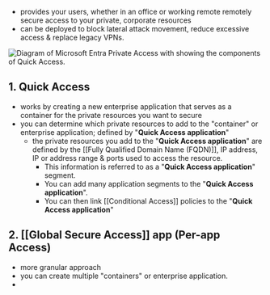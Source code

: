 - provides your users, whether in an office or working remote remotely secure access to your private, corporate resources
- can be deployed to block lateral attack movement, reduce excessive access & replace legacy VPNs.

![Diagram of Microsoft Entra Private Access with showing the components of Quick Access.](https://learn.microsoft.com/en-us/training/wwl-sci/explore-access-management-capabilities/media/quick-access-diagram.png)
## 1. Quick Access
- works by creating a new enterprise application that serves as a container for the private resources you want to secure
- you can determine which private resources to add to the "container" or enterprise application; defined by "**Quick Access application**"
	- the private resources you add to the "**Quick Access application**" are defined by the [[Fully Qualified Domain Name (FQDN)]], IP address, IP or address range & ports used to access the resource.
		- This information is referred to as a "**Quick Access application**" segment.
		- You can add many application segments to the "**Quick Access application**".
		- You can then link [[Conditional Access]] policies to the "**Quick Access application**"
## 2. [[Global Secure Access]] app (Per-app Access)
- more granular approach
- you can create multiple "containers" or enterprise application.
- 